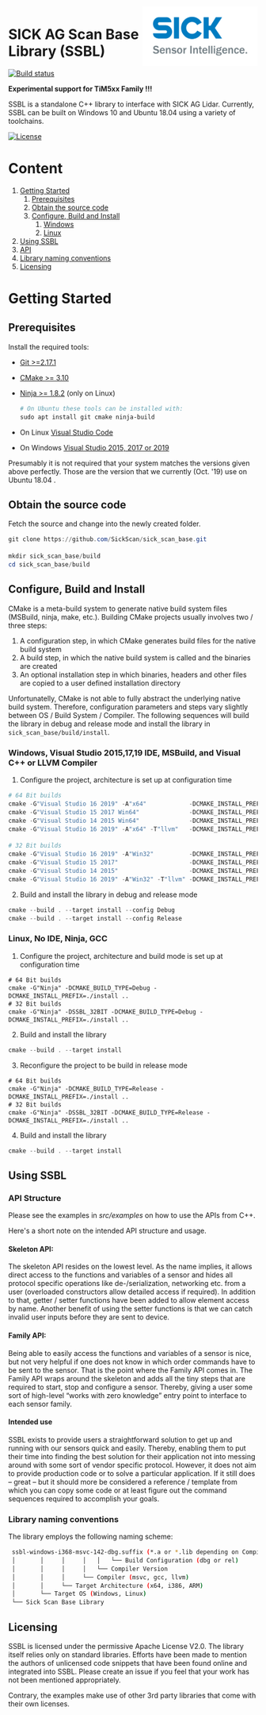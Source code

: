 <img src="doc/img/SICK_Logo_Claim_RGB.png" align="right"  height="120"/>



# SICK AG Scan Base Library (SSBL)
[![Build status](https://ci.appveyor.com/api/projects/status/2jbep0ss21bh7jxe/branch/master?svg=true)](https://ci.appveyor.com/project/SickScan/sick-scan-base/branch/master)

<b> Experimental support for TiM5xx Family !!! </b>

SSBL is a standalone C++ library to interface with SICK AG Lidar. Currently, SSBL can be built on Windows 10 and Ubuntu 18.04 using a variety of toolchains.  

[![License](https://img.shields.io/badge/License-Apache%202.0-blue.svg)](https://opensource.org/licenses/Apache-2.0)



# Content

1. [Getting Started](#Getting-Started)
    1. [Prerequisites](#Prerequisites)
    2. [Obtain the source code](#Obtain-the-source-code)
    3. [Configure, Build and Install](#Configure,-Build-and-Install)
        1. [Windows](Windows,-Visual-Studio-2015,17,19-IDE,-MSBuild,-and-Visual-C++-or-LLVM-Compiler)
        2. [Linux](Linux,-No-IDE,-Ninja,-GCC)
2. [Using SSBL](#Using-SSBL)
  1. [API](#API)
  2. [Library naming conventions](#Library-naming-conventions)
3. [Licensing](#Licensing)  


# Getting Started

## Prerequisites

Install the required tools:

* [Git >=2.17.1](https://git-scm.com/download/win)
* [CMake >= 3.10](https://cmake.org/download)
* [Ninja >= 1.8.2](https://ninja-build.org) (only on Linux)

  ```powershell
  # On Ubuntu these tools can be installed with:
  sudo apt install git cmake ninja-build
  ```
* On Linux [Visual Studio Code](https://code.visualstudio.com)
* On Windows [Visual Studio 2015, 2017 or 2019](https://visualstudio.microsoft.com)

Presumably it is not required that your system matches the versions given above perfectly. Those are the version that we currently (Oct. '19) use on Ubuntu 18.04 .

## Obtain the source code
Fetch the source and change into the newly created folder.
```powershell
git clone https://github.com/SickScan/sick_scan_base.git

mkdir sick_scan_base/build
cd sick_scan_base/build
```

## Configure, Build and Install
CMake is a meta-build system to generate native build system files (MSBuild, ninja, make, etc.). Building CMake projects usually involves two / three steps:
1. A configuration step, in which CMake generates build files for the native build system
2. A build step, in which the native build system is called and the binaries are created
3. An optional installation step in which binaries, headers and other files are copied to a user defined installation directory

Unfortunatelly, CMake is not able to fully abstract the underlying native build system. Therefore, configuration parameters and steps vary slightly between OS / Build System / Compiler. The following sequences will build the library in debug and release mode and install the library in ``sick_scan_base/build/install``.

### Windows, Visual Studio 2015,17,19 IDE, MSBuild, and Visual C++ or LLVM Compiler

1. Configure the project, architecture is set up at configuration time

```powershell
# 64 Bit builds
cmake -G"Visual Studio 16 2019" -A"x64"            -DCMAKE_INSTALL_PREFIX=./install ..
cmake -G"Visual Studio 15 2017 Win64"              -DCMAKE_INSTALL_PREFIX=./install ..
cmake -G"Visual Studio 14 2015 Win64"              -DCMAKE_INSTALL_PREFIX=./install ..
cmake -G"Visual Studio 16 2019" -A"x64" -T"llvm"   -DCMAKE_INSTALL_PREFIX=./install ..  

# 32 Bit builds
cmake -G"Visual Studio 16 2019" -A"Win32"          -DCMAKE_INSTALL_PREFIX=./install ..
cmake -G"Visual Studio 15 2017"                    -DCMAKE_INSTALL_PREFIX=./install ..
cmake -G"Visual Studio 14 2015"                    -DCMAKE_INSTALL_PREFIX=./install ..
cmake -G"Visual Studio 16 2019" -A"Win32" -T"llvm" -DCMAKE_INSTALL_PREFIX=./install ..
```
2. Build and install the library in debug and release mode
```powershell
cmake --build . --target install --config Debug
cmake --build . --target install --config Release
````

### Linux, No IDE, Ninja, GCC

1. Configure the project, architecture and build mode is set up at configuration time
```console
# 64 Bit builds
cmake -G"Ninja" -DCMAKE_BUILD_TYPE=Debug -DCMAKE_INSTALL_PREFIX=./install ..
# 32 Bit builds
cmake -G"Ninja" -DSSBL_32BIT -DCMAKE_BUILD_TYPE=Debug -DCMAKE_INSTALL_PREFIX=./install ..  
```
2. Build and install the library
```powershell
cmake --build . --target install
```
3. Reconfigure the project to be build in release mode
```console
# 64 Bit builds
cmake -G"Ninja" -DCMAKE_BUILD_TYPE=Release -DCMAKE_INSTALL_PREFIX=./install ..
# 32 Bit builds
cmake -G"Ninja" -DSSBL_32BIT -DCMAKE_BUILD_TYPE=Release -DCMAKE_INSTALL_PREFIX=./install ..  
```
4. Build and install the library
```powershell
cmake --build . --target install
```

## Using SSBL

### API Structure
Please see the examples in *src/examples* on how to use the APIs from C++.

Here's a short note on the intended API structure and usage.

#### Skeleton API:
The skeleton API resides on the lowest level. As the name implies, it allows direct access to the functions and variables of a sensor and hides all protocol specific operations like de-/serialization, networking etc. from a user (overloaded constructors allow detailed access if required). In addition to that, getter / setter functions have been added to allow element access by name. Another benefit of using the setter functions is that we can catch invalid user inputs before they are sent to device.
#### Family API:
Being able to easily access the functions and variables of a sensor is nice, but not very helpful if one does not know in which order commands have to be sent to the sensor. That is the point where the Family API comes in. The Family API wraps around the skeleton and adds all the tiny steps that are required to start, stop and configure a sensor. Thereby, giving a user some sort of high-level “works with zero knowledge” entry point to interface to each sensor family.
#### Intended use
SSBL exists to provide users a straightforward solution to get up and running with our sensors quick and easily. Thereby, enabling them to put their time into finding the best solution for their application not into messing around with some sort of vendor specific protocol. However, it does not aim to provide production code or to solve a particular application. If it still does – great – but it should more be considered a reference / template from which you can copy some code or at least figure out the command sequences required to accomplish your goals.


### Library naming conventions
The library employs the following naming scheme:
```bash
 ssbl-windows-i368-msvc-142-dbg.suffix (*.a or *.lib depending on Compiler)
 │       │     │     │   │   └── Build Configuration (dbg or rel)
 │       │     │     │   └── Compiler Version  
 │       │     │     └── Compiler (msvc, gcc, llvm)
 │       │     └── Target Architecture (x64, i386, ARM)
 │       └── Target OS (Windows, Linux)
 └── Sick Scan Base Library
 ```

## Licensing

SSBL is licensed under the permissive Apache License V2.0. The library itself relies only on standard libraries. Efforts have been made to mention the authors of unlicensed code snippets that have been found online and integrated into SSBL. Please create an issue if you feel that your work has not been mentioned appropriately.  

Contrary, the examples make use of other 3rd party libraries that come with their own licenses.
